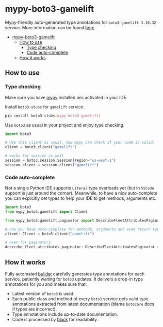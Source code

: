 # mypy-boto3-gamelift

Mypy-friendly auto-generated type annotations for `boto3 gamelift 1.10.32` service.
More information can be found [here](https://github.com/vemel/mypy_boto3).

- [mypy-boto3-gamelift](#mypy-boto3-gamelift)
  - [How to use](#how-to-use)
    - [Type checking](#type-checking)
    - [Code auto-complete](#code-auto-complete)
  - [How it works](#how-it-works)

## How to use

### Type checking

Make sure you have [mypy](https://github.com/python/mypy) installed ans activated in your IDE.

Install `boto3-stubs` for `gamelift` service.

```bash
pip install boto3-stubs[mypy-boto3-gamelift]
```

Use `boto3` as usual in your project and enjoy type checking.

```python
import boto3

# Use this client as usual, now mypy can check if your code is valid.
client = boto3.client("gamelift")

# works for session as well
session = boto3.session.Session(region="us-west-1")
session_client = session.client("gamelift")

```

### Code auto-complete

Not a single Python IDE supports `Literal` type overloads yet (but in `VSCode` support is just around the corner).
Meanwhile, to have a nice auto-complete you can explicitly set types to help your IDE to get methods, arguments etc.

```python
import boto3
from mypy_boto3.gamelift import Client

from mypy_boto3.gamelift.paginator import DescribeFleetAttributesPaginator

# now you have auto-complete for methods, arguments and even return types
client: Client = boto3.client("gamelift")

# even for paginators
describe_fleet_attributes_paginator: DescribeFleetAttributesPaginator = client.get_paginator("describe_fleet_attributes")
```

## How it works

Fully automated [builder](https://github.com/vemel/mypy_boto3) carefully generates
type annotations for each service, patiently waiting for `boto3` updates. It delivers
a drop-in type annotations for you and makes sure that:

- Latest version of `boto3` is used.
- Each public class and method of every `boto3` service gets valid type annotations
  extracted from latest documentation (blame `botocore` docs if types are incorrect).
- Type annotations include up-to-date documentation.
- Code is processed by [black](https://github.com/psf/black) for readability.
